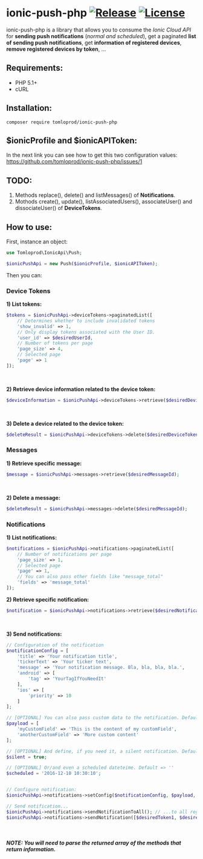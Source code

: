 # ionic-push-php [![Release](https://img.shields.io/github/release/tomloprod/ionic-push-php.svg)](https://github.com/tomloprod/ionic-push-php) [![License](https://img.shields.io/github/license/tomloprod/ionic-push-php.svg)](http://www.opensource.org/licenses/mit-license.php) 

ionic-push-php is a library that allows you to consume the *Ionic Cloud API* for **sending push notifications** (*normal and scheduled*), get a paginated **list of sending push notifications**,  get **information of registered devices**, **remove registered devices by token**, ...


## Requirements:

- PHP 5.1+
- cURL


## Installation:

    composer require tomloprod/ionic-push-php


## $ionicProfile and $ionicAPIToken:

In the next link you can see how to get this two configuration values: https://github.com/tomloprod/ionic-push-php/issues/1


## TODO:

1. Methods replace(), delete() and listMessages() of **Notifications**.
1. Mothods create(), update(), listAssociatedUsers(), associateUser() and dissociateUser() of **DeviceTokens**.

## How to use:

First, instance an object:

```php
use Tomloprod\IonicApi\Push;

$ionicPushApi = new Push($ionicProfile, $ionicAPIToken);
```

 
Then you can:

### Device Tokens

 **1) List tokens:**
```php
$tokens = $ionicPushApi->deviceTokens->paginatedList([
    // Determines whether to include invalidated tokens
    'show_invalid' => 1,
    // Only display tokens associated with the User ID.
    'user_id' => $desiredUserId,
    // Number of tokens per page
    'page_size' => 4,
    // Selected page
    'page' => 1
]);
```

<br>

**2) Retrieve device information related to the device token:**
```php
$deviceInformation = $ionicPushApi->deviceTokens->retrieve($desiredDeviceToken);
```
 
<br>
 
**3) Delete a device related to the device token:**
```php
$deleteResult = $ionicPushApi->deviceTokens->delete($desiredDeviceToken);
```

### Messages

**1) Retrieve specific message:**
```php
$message = $ionicPushApi->messages->retrieve($desiredMessageId);
```

<br>

**2) Delete a message:**
```php
$deleteResult = $ionicPushApi->messages->delete($desiredMessageId);
```

### Notifications
 
**1) List notifications:**
```php
$notifications = $ionicPushApi->notifications->paginatedList([
    // Number of notifications per page
    'page_size' => 1,
    // Selected page
    'page' => 1,
    // You can also pass other fields like "message_total"
    'fields' => 'message_total'
]);
```

**2) Retrieve specific notification:**
```php
$notification = $ionicPushApi->notifications->retrieve($desiredNotificationId);
```
 
<br>
 
**3) Send notifications:**
```php
// Configuration of the notification
$notificationConfig = [
    'title' => 'Your notification title',
    'tickerText' => 'Your ticker text',
    'message' => 'Your notification message. Bla, bla, bla, bla.',
    'android' => [
        'tag' => 'YourTagIfYouNeedIt'
    ],
    'ios' => [
        'priority' => 10
    ]
];

// [OPTIONAL] You can also pass custom data to the notification. Default => []
$payload = [ 
    'myCustomField' => 'This is the content of my customField',
    'anotherCustomField' => 'More custom content'
];

// [OPTIONAL] And define, if you need it, a silent notification. Default => false
$silent = true;

// [OPTIONAL] Or/and even a scheduled dateteime. Default => ''
$scheduled = '2016-12-10 10:30:10';


// Configure notification:
$ionicPushApi->notifications->setConfig($notificationConfig, $payload, $silent, $scheduled);

// Send notification...
$ionicPushApi->notifications->sendNotificationToAll(); // ...to all registered devices
$ionicPushApi->notifications->sendNotification([$desiredToken1, $desiredToken2, $desiredToken3]); // ...to some devices
```

<br>
    
##### *NOTE: You will need to parse the returned array of the methods that return information.*

